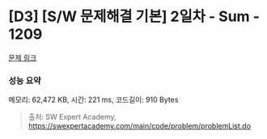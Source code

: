 # [D3] [S/W 문제해결 기본] 2일차 - Sum - 1209 

[문제 링크](https://swexpertacademy.com/main/code/problem/problemDetail.do?contestProbId=AV13_BWKACUCFAYh) 

### 성능 요약

메모리: 62,472 KB, 시간: 221 ms, 코드길이: 910 Bytes



> 출처: SW Expert Academy, https://swexpertacademy.com/main/code/problem/problemList.do